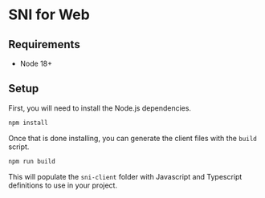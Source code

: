 # SNI for Web

## Requirements
* Node 18+

## Setup
First, you will need to install the Node.js dependencies.
```sh
npm install
```

Once that is done installing, you can generate the client files with the `build` script.
```sh
npm run build
```

This will populate the `sni-client` folder with Javascript and Typescript definitions to use in your project.
